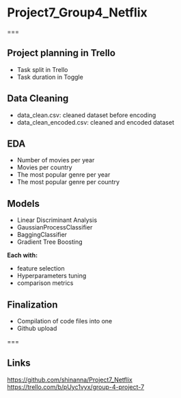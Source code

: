 # Project7_Group4_Netflix

===

## Project planning in Trello 
- Task split in Trello
- Task duration in Toggle

## Data Cleaning

- data_clean.csv: cleaned dataset before encoding
- data_clean_encoded.csv: cleaned and encoded dataset

## EDA

- Number of movies per year
- Movies per country
- The most popular genre per year
- The most popular genre per country

## Models

- Linear Discriminant Analysis
- GaussianProcessClassifier
- BaggingClassifier
- Gradient Tree Boosting

**Each with:**

- feature selection
- Hyperparameters tuning
- comparison metrics

## Finalization

- Compilation of code files into one
- Github upload

=== 

## Links

https://github.com/shinanna/Project7_Netflix  
https://trello.com/b/pUyc1vyx/group-4-project-7